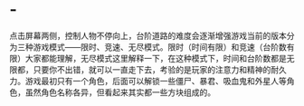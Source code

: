 # -
点击屏幕两侧，控制人物不停向上，台阶道路的难度会逐渐增强游戏当前的版本分为三种游戏模式——限时、竞速、无尽模式。限时（时间有限）和竞速（台阶数有限）大家都能理解，无尽模式这里解释一下，在这种模式下，时间和台阶数都是无限都，只要你不出错，就可以一直走下去，考验的是玩家的注意力和精神的耐久力。游戏最初只有一个角色，后面可以解锁一些僵尸、暴君、吸血鬼和外星人等角色，虽然角色名称各异，但看起来其实都一些方块组成的。
